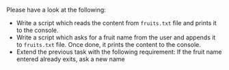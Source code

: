 Please have a look at the following:

- Write a script which reads the content from `fruits.txt` file and prints it to the console.
- Write a script which asks for a fruit name from the user and appends it to `fruits.txt` file. Once done, it prints the content to the console.
- Extend the previous task with the following requirement: If the fruit name entered already exits, ask a new name

